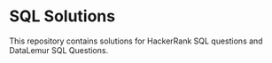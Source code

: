 # SQL Solutions

This repository contains solutions for HackerRank SQL questions and DataLemur SQL Questions. 

